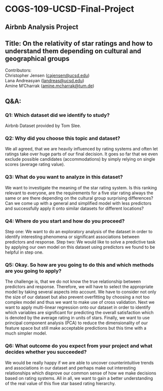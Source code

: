 # COGS-109-UCSD-Final-Project
## Airbnb Analysis Project

## Title: On the relativity of star ratings and how to understand them depending on cultural and geographical groups
Contributors:<br />
Christopher Jensen (cajensen@ucsd.edu)<br />
Lana Andreasyan (landreas@ucsd.edu)<br />
Amine M’Charrak (amine.mcharrak@tum.de)<br />

## Q&A:

### Q1: Which dataset did we identify to study? <br />

Airbnb Dataset provided by Tom Slee.

### Q2: Why did you choose this topic and dataset? <br />

We all agreed, that we are heavily influenced by rating systems and often let ratings take over huge parts of our final decision. It goes so far that we even exclude possible candidates (accommodations) by simply relying on single scores (average rating value).

### Q3: What do you want to analyze in this dataset? <br />

We want to investigate the meaning of the star rating system. Is this ranking relevant to everyone, are the requirements for a five star rating always the same or are there depending on the cultural group surprising differences? Can we come up with a general and simplified model with less predictors and successfully apply it onto similar datasets for different locations?

### Q4: Where do you start and how do you proceed? <br />

Step one: We want to do an exploratory analysis of the dataset in order to identify interesting phenomena or significant associations between predictors and response. Step two: We would like to solve a predictive task by applying our own model on this dataset using predictors we found to be helpful in step one.

### Q5: Okay. So how are you going to do this and which methods are you going to apply? <br />

The challenge is, that we do not know the true relationship between predictors and response. Therefore, we will have to select the appropriate model by taking several aspects into account. We have to consider not only the size of our dataset but also prevent overfitting by choosing a not too complex model and thus we want to make use of cross validation. Next we want to apply multi-linear regression onto our dataset in order to identify which variables are significant for predicting the overall satisfaction which is denoted by the average rating in units of stars. Finally, we want to use principal component analysis (PCA) to reduce the dimensionality of our feature space but still make acceptable predictions but this time with a much simpler model.

### Q6: What outcome do you expect from your project and what decides whether you succeeded? <br />

We would be really happy if we are able to uncover counterintuitive trends and associations in our dataset and perhaps make out interesting relationships which disprove our common sense of how we make decisions based on rating systems. All in all, we want to gain a better understanding of the real value of this five star based rating hierarchy.
